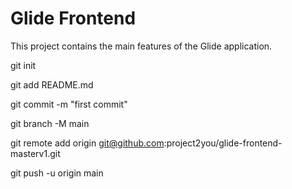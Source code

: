 # Glide Frontend

This project contains the main features of the Glide application.


git init   

git add README.md    

git commit -m "first commit"    

git branch -M main    

git remote add origin git@github.com:project2you/glide-frontend-masterv1.git

git push -u origin main  

